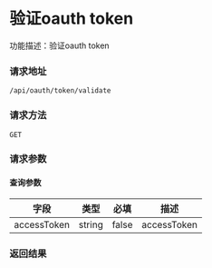 # 验证oauth token
功能描述：验证oauth token

### 请求地址
```
/api/oauth/token/validate
```

### 请求方法
`GET`
### 请求参数

#### 查询参数

| 字段 | 类型 | 必填 | 描述 |
| -------- | -------- | -------- | -------- |
| accessToken     | string   | false       | accessToken |



### 返回结果

